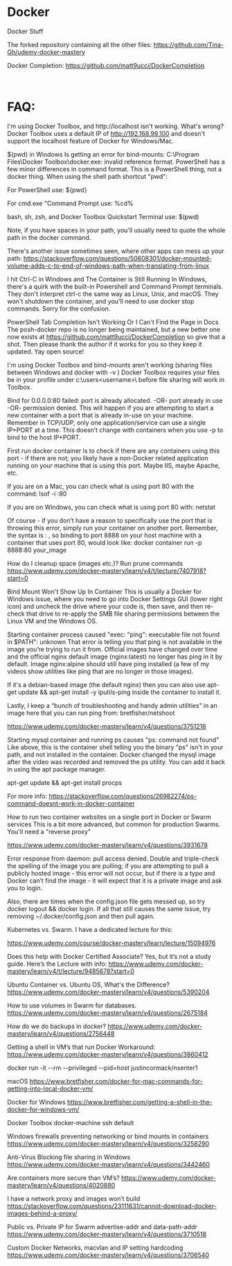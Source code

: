 # Docker
Docker Stuff

The forked repository containing all the other files:
https://github.com/Tina-Gh/udemy-docker-mastery

Docker Completion:
https://github.com/matt9ucci/DockerCompletion

<br>

# FAQ:

I'm using Docker Toolbox, and http://localhost isn't working. What's wrong?
Docker Toolbox uses a default IP of http://192.168.99.100 and doesn't support the localhost feature of Docker for Windows/Mac.

$(pwd) in Windows Is getting an error for bind-mounts: C:\Program Files\Docker Toolbox\docker.exe: invalid reference format.
PowerShell has a few minor differences in command format. This is a PowerShell thing, not a docker thing. When using the shell path shortcut "pwd":

For PowerShell use: ${pwd} 

For cmd.exe "Command Prompt use: %cd%

bash, sh, zsh, and Docker Toolbox Quickstart Terminal use: $(pwd) 

Note, if you have spaces in your path, you'll usually need to quote the whole path in the docker command.

There's another issue sometimes seen, where other apps can mess up your path: https://stackoverflow.com/questions/50608301/docker-mounted-volume-adds-c-to-end-of-windows-path-when-translating-from-linux

I hit Ctrl-C in Windows and The Container is Still Running
In Windows, there's a quirk with the built-in Powershell and Command Prompt terminals. They don't interpret ctrl-c the same way as Linux, Unix, and macOS. They won't shutdown the container, and you'll need to use docker stop commands. Sorry for the confusion.

PowerShell Tab Completion Isn't Working Or I Can't Find the Page in Docs
The posh-docker repo is no longer being maintained, but a new better one now exists at https://github.com/matt9ucci/DockerCompletion so give that a shot. Then please thank the author if it works for you so they keep it updated. Yay open source!

I'm using Docker Toolbox and bind-mounts aren't working (sharing files between Windows and docker with -v  )
Docker Toolbox requires your files be in your profile under c:\users\<username>\   before file sharing will work in Toolbox.

Bind for 0.0.0.0:80 failed: port is already allocated. -OR- port already in use -OR- permission denied.
This will happen if you are attempting to start a new container with a port that is already in-use on your machine. Remember in TCP/UDP, only one application/service can use a single IP+PORT at a time. This doesn’t change with containers when you use -p  to bind to the host IP+PORT.

First run docker container ls  to check if there are any containers using this port - if there are not; you likely have a non-Docker related application running on your machine that is using this port. Maybe IIS, maybe Apache, etc.

If you are on a Mac, you can check what is using port 80 with the command: lsof -i :80  

If you are on Windows, you can check what is using port 80 with: netstat  

Of course - if you don’t have a reason to specifically use the port that is throwing this error, simply run your container on another port. Remember, the syntax is <host port>:<container port>  , so binding to port 8888 on your host machine with a container that uses port 80, would look like: docker container run -p 8888:80 your_image  

How do I cleanup space (images etc.)?
Run prune commands https://www.udemy.com/docker-mastery/learn/v4/t/lecture/7407918?start=0

Bind Mount Won't Show Up In Container
This is usually a Docker for Windows issue, where you need to go into Docker Settings GUI (lower right icon) and uncheck the drive where your code is, then save, and then re-check that drive to re-apply the SMB file sharing permissions between the Linux VM and the Windows OS.

Starting container process caused "exec: \"ping\": executable file not found in $PATH": unknown
That error is telling you that ping is not available in the image you’re trying to run it from. Official images have changed over time and the official nginx default image (nginx:latest) no longer has ping in it by default.  Image nginx:alpine should still have ping installed (a few of my videos show utilities like ping that are no longer in those images).

If it's a debian-based image (the default nginx) then you can also use apt-get update && apt-get install -y iputils-ping   inside the container to install it.

Lastly, I keep a “bunch of troubleshooting and handy admin utilities” in an image here that you can run ping from: bretfisher/netshoot  

https://www.udemy.com/docker-mastery/learn/v4/questions/3751216

Starting mysql container and running ps causes "ps: command not found"
Like above, this is the container shell telling you the binary "ps" isn't in your path, and not installed in the container. Docker changed the mysql image after the video was recorded and removed the ps utility. You can add it back in using the apt package manager.

apt-get update && apt-get install procps

For more info: https://stackoverflow.com/questions/26982274/ps-command-doesnt-work-in-docker-container

How to run two container websites on a single port in Docker or Swarm services
This is a bit more advanced, but common for production Swarms. You'll need a "reverse proxy"

https://www.udemy.com/docker-mastery/learn/v4/questions/3931678

Error response from daemon: pull access denied.
Double and triple-check the spelling of the image you are pulling; if you are attempting to pull a publicly hosted image - this error will not occur, but if there is a typo and Docker can’t find the image - it will expect that it is a private image and ask you to login.

Also, there are times when the config.json file gets messed up, so try docker logout && docker login. If all that still causes the same issue, try removing ~/.docker/config.json  and then pull again.

Kubernetes vs. Swarm.
I have a dedicated lecture for this: 

https://www.udemy.com/course/docker-mastery/learn/lecture/15094976

Does this help with Docker Certified Associate?
Yes, but it’s not a study guide. Here’s the Lecture with info: https://www.udemy.com/docker-mastery/learn/v4/t/lecture/9485678?start=0

Ubuntu Container vs. Ubuntu OS, What's the Difference?
https://www.udemy.com/docker-mastery/learn/v4/questions/5390204

How to use volumes in Swarm for databases.
https://www.udemy.com/docker-mastery/learn/v4/questions/2675184

How do we do backups in docker?
https://www.udemy.com/docker-mastery/learn/v4/questions/2756448

Getting a shell in VM’s that run Docker
Workaround: https://www.udemy.com/docker-mastery/learn/v4/questions/3860412

docker run -it --rm --privileged --pid=host justincormack/nsenter1  

macOS https://www.bretfisher.com/docker-for-mac-commands-for-getting-into-local-docker-vm/

Docker for Windows https://www.bretfisher.com/getting-a-shell-in-the-docker-for-windows-vm/

Docker Toolbox docker-machine ssh default  

Windows firewalls preventing networking or bind mounts in containers
https://www.udemy.com/docker-mastery/learn/v4/questions/3258290

Anti-Virus Blocking file sharing in Windows
https://www.udemy.com/docker-mastery/learn/v4/questions/3442460

Are containers more secure than VM’s?
https://www.udemy.com/docker-mastery/learn/v4/questions/4020880

I have a network proxy and images won’t build
https://stackoverflow.com/questions/23111631/cannot-download-docker-images-behind-a-proxy/

Public vs. Private IP for Swarm advertise-addr and data-path-addr
https://www.udemy.com/docker-mastery/learn/v4/questions/3710518

Custom Docker Networks, macvlan and IP setting hardcoding
https://www.udemy.com/docker-mastery/learn/v4/questions/3706540
